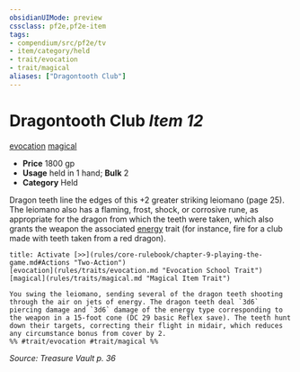 ```yaml
---
obsidianUIMode: preview
cssclass: pf2e,pf2e-item
tags:
- compendium/src/pf2e/tv
- item/category/held
- trait/evocation
- trait/magical
aliases: ["Dragontooth Club"]
---
```

# Dragontooth Club *Item 12*  
[evocation](rules/traits/evocation.md "Evocation School Trait")  [magical](rules/traits/magical.md "Magical Item Trait")  

- **Price** 1800 gp
- **Usage** held in 1 hand; **Bulk** 2
- **Category** Held

Dragon teeth line the edges of this +2 greater striking leiomano (page 25). The leiomano also has a flaming, frost, shock, or corrosive rune, as appropriate for the dragon from which the teeth were taken, which also grants the weapon the associated [energy](rules/traits/energy-loag.md "Energy Energy & Element Trait") trait (for instance, fire for a club made with teeth taken from a red dragon).

```ad-embed-ability
title: Activate [>>](rules/core-rulebook/chapter-9-playing-the-game.md#Actions "Two-Action")
[evocation](rules/traits/evocation.md "Evocation School Trait")  [magical](rules/traits/magical.md "Magical Item Trait")  

You swing the leiomano, sending several of the dragon teeth shooting through the air on jets of energy. The dragon teeth deal `3d6` piercing damage and `3d6` damage of the energy type corresponding to the weapon in a 15-foot cone (DC 29 basic Reflex save). The teeth hunt down their targets, correcting their flight in midair, which reduces any circumstance bonus from cover by 2.  
%% #trait/evocation #trait/magical %%
```

*Source: Treasure Vault p. 36*